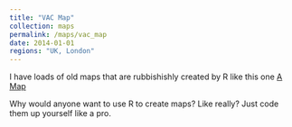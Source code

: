 ```yaml
---
title: "VAC Map"
collection: maps
permalink: /maps/vac_map
date: 2014-01-01
regions: "UK, London"
---
```


I have loads of old maps that are rubbishishly created by R like this one [A Map](/map-store/vac_map.html)

Why would anyone want to use R to create maps? Like really? Just code them up yourself like a pro.
